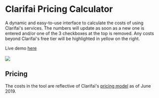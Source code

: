 # Clarifai Pricing Calculator

A dynamic and easy-to-use interface to calculate the costs of using Clarifai's services. The numbers will update as soon as a new one is entered and/or one of the 3 checkboxes at the top is removed. Any costs beyond Clarifai's free tier will be highlighted in yellow on the right.

Live demo [here](https://jared-hack-projects.s3.us-east-2.amazonaws.com/clarifai-pricing-calculator/index.html)
<br/><br/>
<img src="https://jared-hack-projects.s3.us-east-2.amazonaws.com/clarifai-pricing-calculator/screenshots/main-screen.png"/>

## Pricing

The costs in the tool are reflective of Clarifai's [pricing model](https://www.clarifai.com/pricing) as of June 2019.

